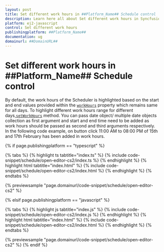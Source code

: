 ```yaml
---
layout: post
title: Set different work hours in ##Platform_Name## Schedule control | Syncfusion
description: Learn here all about Set different work hours in Syncfusion ##Platform_Name## Schedule control of Syncfusion Essential JS 2 and more.
platform: ej2-javascript
control: Set different work hours 
publishingplatform: ##Platform_Name##
documentation: ug
domainurl: ##DomainURL##
---
```


# Set different work hours in ##Platform_Name## Schedule control

By default, the work hours of the Scheduler is highlighted based on the start and end values provided within the [`workHours`](https://ej2.syncfusion.com/documentation/api/schedule#workhours) property which remains same for all days. To highlight different work hours range for different days,[`setWorkHours`](https://ej2.syncfusion.com/documentation/api/schedule#setworkhours) method. You can pass date object/ multiple date objects collection as first argument and start and end time need to be added as work hours should be passed as second and third arguments respectively. In the following code example, on button click 11:00 AM to 08:00 PM of 15th and 17th February has been added in work hours.

{% if page.publishingplatform == "typescript" %}

 {% tabs %}
{% highlight ts tabtitle="index.ts" %}
{% include code-snippet/schedule/open-editor-cs2/index.ts %}
{% endhighlight %}
{% highlight html tabtitle="index.html" %}
{% include code-snippet/schedule/open-editor-cs2/index.html %}
{% endhighlight %}
{% endtabs %}
        
{% previewsample "page.domainurl/code-snippet/schedule/open-editor-cs2" %}

{% elsif page.publishingplatform == "javascript" %}

{% tabs %}
{% highlight js tabtitle="index.js" %}
{% include code-snippet/schedule/open-editor-cs2/index.js %}
{% endhighlight %}
{% highlight html tabtitle="index.html" %}
{% include code-snippet/schedule/open-editor-cs2/index.html %}
{% endhighlight %}
{% endtabs %}

{% previewsample "page.domainurl/code-snippet/schedule/open-editor-cs2" %}
{% endif %}